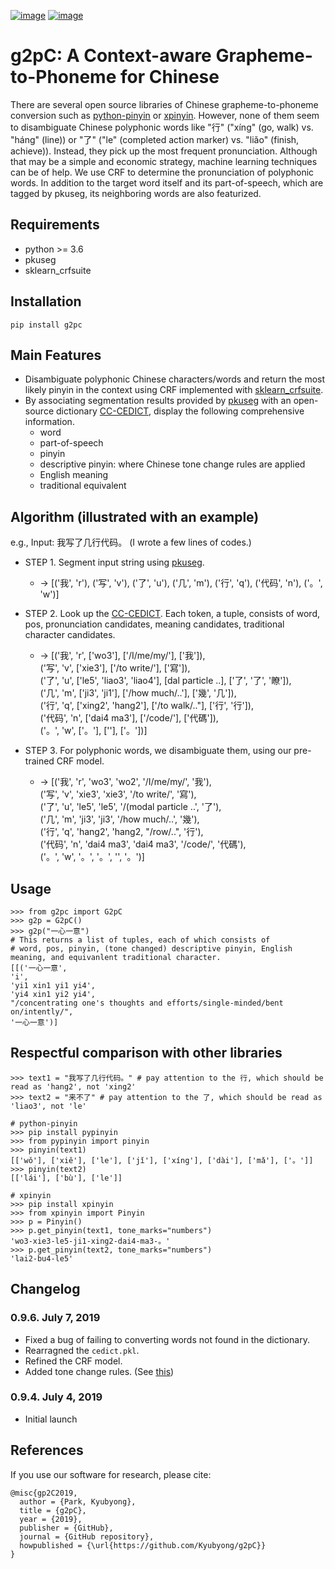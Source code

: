 [![image](https://img.shields.io/pypi/v/g2pc.svg)](https://pypi.org/project/g2pC/)
[![image](https://img.shields.io/pypi/pyversions/g2pc.svg)](https://pypi.org/project/g2pc/)

# g2pC: A Context-aware Grapheme-to-Phoneme for Chinese

There are several open source libraries of Chinese grapheme-to-phoneme 
conversion such as [python-pinyin](https://github.com/mozillazg/python-pinyin) or [xpinyin](https://github.com/lxneng/xpinyin). 
However, none of them seem to disambiguate Chinese polyphonic words like "行" 
("xíng" (go, walk) vs. "háng" (line)) or "了" ("le" (completed action marker) 
vs. "liǎo" (finish, achieve)). Instead, they pick up the most frequent pronunciation.
Although that may be a simple and economic strategy, machine learning techniques can be of help.
We use CRF to determine the pronunciation of polyphonic words. In addition to the target word itself and its part-of-speech, which are tagged by pkuseg, its neighboring words are also featurized.


## Requirements
* python >= 3.6
* pkuseg
* sklearn_crfsuite

## Installation
```
pip install g2pc
```

## Main Features
* Disambiguate polyphonic Chinese characters/words and return the most likely pinyin in the
 context using CRF implemented with [sklearn_crfsuite](https://github.com/TeamHG-Memex/sklearn-crfsuite).
* By associating segmentation results provided by [pkuseg](https://arxiv.org/abs/1906.11455) with an open-source dictionary [CC-CEDICT](https://cc-cedict.org/wiki/),
display the following comprehensive information.
  * word
  * part-of-speech
  * pinyin
  * descriptive pinyin: where Chinese tone change rules are applied
  * English meaning
  * traditional equivalent

## Algorithm (illustrated with an example)

e.g., Input: 我写了几行代码。 (I wrote a few lines of codes.)

* STEP 1. Segment input string using [pkuseg](https://arxiv.org/abs/1906.11455).
  * -> [('我', 'r'), ('写', 'v'), ('了', 'u'), ('几', 'm'), ('行', 'q'), ('代码', 'n'), ('。', 'w')]

* STEP 2. Look up the [CC-CEDICT](https://cc-cedict.org/wiki/). Each token, a tuple, consists of
word, pos, pronunciation candidates, meaning candidates, traditional character candidates.
  * -> [('我', 'r', ['wo3'], ['/I/me/my/'], ['我']), <br>
('写', 'v', ['xie3'], ['/to write/'], ['寫']), <br>
('了', 'u', ['le5', 'liao3', 'liao4'], [dal particle ..], ['了', '了', '瞭']), <br>
('几', 'm', ['ji3', 'ji1'], ['/how much/..'], ['幾', '几']), <br>
('行', 'q', ['xing2', 'hang2'], ['/to walk/.."], ['行', '行']), <br>
('代码', 'n', ['dai4 ma3'], ['/code/'], ['代碼']), <br>
('。', 'w', ['。'], [''], ['。'])]
* STEP 3. For polyphonic words, we disambiguate them, using our pre-trained CRF model.
  * -> [('我', 'r', 'wo3', 'wo2', '/I/me/my/', '我'), <br>
('写', 'v', 'xie3', 'xie3', '/to write/', '寫'), <br>
('了', 'u', 'le5', 'le5', '/(modal particle ..', '了'), <br>
('几', 'm', 'ji3', 'ji3', '/how much/..', '幾'), <br >
('行', 'q', 'hang2', 'hang2, "/row/..", '行'), <br>
('代码', 'n', 'dai4 ma3', 'dai4 ma3', '/code/', '代碼'), <br>
('。', 'w', '。', '。', '', '。')]

## Usage
```
>>> from g2pc import G2pC
>>> g2p = G2pC()
>>> g2p("一心一意")
# This returns a list of tuples, each of which consists of
# word, pos, pinyin, (tone changed) descriptive pinyin, English meaning, and equivanlent traditional character.
[[('一心一意', 
'i', 
'yi1 xin1 yi1 yi4', 
'yi4 xin1 yi2 yi4', 
"/concentrating one's thoughts and efforts/single-minded/bent on/intently/", 
'一心一意')]
```


## Respectful comparison with other libraries
```
>>> text1 = "我写了几行代码。" # pay attention to the 行, which should be read as 'hang2', not 'xing2'
>>> text2 = "来不了" # pay attention to the 了, which should be read as 'liao3', not 'le'

# python-pinyin
>>> pip install pypinyin
>>> from pypinyin import pinyin
>>> pinyin(text1)
[['wǒ'], ['xiě'], ['le'], ['jǐ'], ['xíng'], ['dài'], ['mǎ'], ['。']]
>>> pinyin(text2)
[['lái'], ['bù'], ['le']]

# xpinyin
>>> pip install xpinyin
>>> from xpinyin import Pinyin
>>> p = Pinyin()
>>> p.get_pinyin(text1, tone_marks="numbers")  
'wo3-xie3-le5-ji1-xing2-dai4-ma3-。'
>>> p.get_pinyin(text2, tone_marks="numbers")   
'lai2-bu4-le5'
```

## Changelog

### 0.9.6. July 7, 2019
* Fixed a bug of failing to converting words not found in the dictionary.
* Rearragned the `cedict.pkl`.
* Refined the CRF model.
* Added tone change rules. (See [this](https://github.com/Kyubyong/g2pC/issues/1))

### 0.9.4. July 4, 2019
* Initial launch



## References

If you use our software for research, please cite:

```
@misc{gp2C2019,
  author = {Park, Kyubyong},
  title = {g2pC},
  year = {2019},
  publisher = {GitHub},
  journal = {GitHub repository},
  howpublished = {\url{https://github.com/Kyubyong/g2pC}}
}
```
